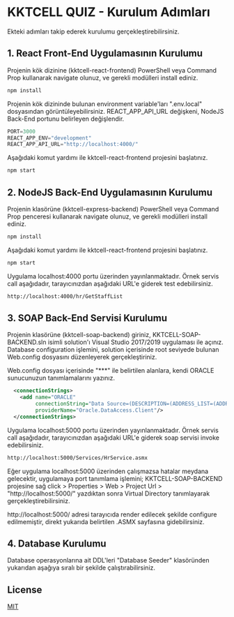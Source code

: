 # KKTCELL QUIZ - Kurulum Adımları

Ekteki adımları takip ederek kurulumu gerçekleştirebilirsiniz.

## 1. React Front-End Uygulamasının Kurulumu

Projenin kök dizinine (kktcell-react-frontend) PowerShell veya Command Prop kullanarak navigate olunuz, ve gerekli modülleri install ediniz.

```bash
npm install
```
Projenin kök dizininde bulunan environment variable'ları ".env.local" dosyasından görüntüleyebilirsiniz. REACT_APP_API_URL değişkeni, NodeJS Back-End portunu belirleyen değişlendir.

```javascript
PORT=3000
REACT_APP_ENV="development"
REACT_APP_API_URL="http://localhost:4000/"
```
Aşağıdaki komut yardımı ile kktcell-react-frontend projesini başlatınız.

```bash
npm start
```

## 2. NodeJS Back-End Uygulamasının Kurulumu

Projenin klasörüne (kktcell-express-backend) PowerShell veya Command Prop penceresi kullanarak navigate olunuz, ve gerekli modülleri install ediniz.

```bash
npm install
```

Aşağıdaki komut yardımı ile kktcell-react-frontend projesini başlatınız.

```bash
npm start
```

Uygulama localhost:4000 portu üzerinden yayınlanmaktadır. Örnek servis call aşağıdadır, tarayıcınızdan aşağıdaki URL'e giderek test edebilirsiniz.

```bash
http://localhost:4000/hr/GetStaffList
```
## 3. SOAP Back-End Servisi Kurulumu

Projenin klasörüne (kktcell-soap-backend) giriniz, KKTCELL-SOAP-BACKEND.sln isimli solution'ı Visual Studio 2017/2019 uygulaması ile açınız. Database configuration işlemini, solution içerisinde root seviyede bulunan Web.config dosyasını düzenleyerek gerçekleştiriniz.

Web.config dosyası içerisinde "***" ile belirtilen alanlara, kendi ORACLE sunucunuzun tanımlamalarını yazınız.

```xml
  <connectionStrings>
    <add name="ORACLE"
         connectionString="Data Source=(DESCRIPTION=(ADDRESS_LIST=(ADDRESS=(PROTOCOL=TCP)(HOST=***)(PORT=***)))(CONNECT_DATA=(SERVER=DEDICATED)(SERVICE_NAME=***)));User Id=***;Password=***;"
         providerName="Oracle.DataAccess.Client"/>
  </connectionStrings>
```
Uygulama localhost:5000 portu üzerinden yayınlanmaktadır. Örnek servis call aşağıdadır, tarayıcınızdan aşağıdaki URL'e giderek soap servisi invoke edebilirsiniz.

```bash
http://localhost:5000/Services/HrService.asmx
```

Eğer uygulama localhost:5000 üzerinden çalışmazsa hatalar meydana gelecektir, uygulamaya port tanımlama işlemini; KKTCELL-SOAP-BACKEND projesine sağ click > Properties > Web > Project Url > "http://localhost:5000/" yazdıktan sonra Virtual Directory tanımlayarak gerçekleştirebilirsiniz.

http://localhost:5000/ adresi tarayıcıda render edilecek şekilde configure edilmemiştir, direkt yukarıda belirtilen .ASMX sayfasına gidebilirsiniz.

## 4. Database Kurulumu

Database operasyonlarına ait DDL'leri "Database Seeder" klasöründen yukarıdan aşağıya sıralı bir şekilde çalıştırabilirsiniz.


## License
[MIT](https://choosealicense.com/licenses/mit/)